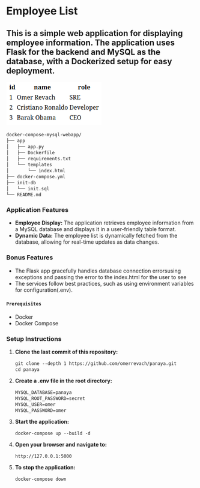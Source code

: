 # Employee List

## This is a simple web application for displaying employee information. The application uses Flask for the backend and MySQL as the database, with a Dockerized setup for easy deployment.

![website](image.png)

```
docker-compose-mysql-webapp/
├── app
│   ├── app.py
│   ├── Dockerfile
│   ├── requirements.txt
│   └── templates
│       └── index.html
├── docker-compose.yml
├── init-db
│   └── init.sql
└── README.md
```

### Application Features
- **Employee Display:** The application retrieves employee information from a MySQL database and displays it in a user-friendly table format.
- **Dynamic Data:** The employee list is dynamically fetched from the database, allowing for real-time updates as data changes.


### Bonus Features
- The Flask app gracefully handles database connection errorsusing exceptions and passing the error to the index.html for the user to see
- The services follow best practices, such as using environment variables for configuration(.env).

#### `Prerequisites`
- Docker
- Docker Compose

###  Setup Instructions
1. **Clone the last commit of this repository:**
    ```
    git clone --depth 1 https://github.com/omerrevach/panaya.git
    cd panaya
    ```

2. **Create a .env file in the root directory:**
    ```
    MYSQL_DATABASE=panaya
    MYSQL_ROOT_PASSWORD=secret
    MYSQL_USER=omer
    MYSQL_PASSWORD=omer
    ```

3. **Start the application:**
    ```
    docker-compose up --build -d
    ```

4. **Open your browser and navigate to:**
    ```
    http://127.0.0.1:5000
    ```

5. **To stop the application:**
    ```
    docker-compose down
    ```
